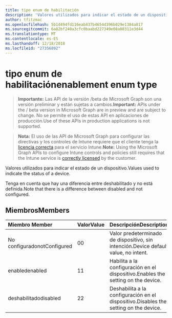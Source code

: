 ```yaml
---
title: tipo enum de habilitación
description: 'Valores utilizados para indicar el estado de un dispositivo. '
author: tfitzmac
ms.openlocfilehash: 5b1d494fd116eab437b4654d396b029e1384a817
ms.sourcegitcommit: 6a82bf240a3cfc0baabd227349e08a08311e3d44
ms.translationtype: MT
ms.contentlocale: es-ES
ms.lasthandoff: 12/18/2018
ms.locfileid: "27356892"
---
```

# <a name="enablement-enum-type"></a><span data-ttu-id="fd3a7-103">tipo enum de habilitación</span><span class="sxs-lookup"><span data-stu-id="fd3a7-103">enablement enum type</span></span>

> <span data-ttu-id="fd3a7-104">**Importante:** Las API de la versión /beta de Microsoft Graph son una versión preliminar y están sujetas a cambios.</span><span class="sxs-lookup"><span data-stu-id="fd3a7-104">**Important:** APIs under the / beta version in Microsoft Graph are in preview and are subject to change.</span></span> <span data-ttu-id="fd3a7-105">No se permite el uso de estas API en aplicaciones de producción.</span><span class="sxs-lookup"><span data-stu-id="fd3a7-105">Use of these APIs in production applications is not supported.</span></span>

> <span data-ttu-id="fd3a7-106">**Nota:** El uso de las API de Microsoft Graph para configurar las directivas y los controles de Intune requiere que el cliente tenga la [licencia correcta](https://go.microsoft.com/fwlink/?linkid=839381) para el servicio Intune.</span><span class="sxs-lookup"><span data-stu-id="fd3a7-106">**Note:** Using the Microsoft Graph APIs to configure Intune controls and policies still requires that the Intune service is [correctly licensed](https://go.microsoft.com/fwlink/?linkid=839381) by the customer.</span></span>

<span data-ttu-id="fd3a7-107">Valores utilizados para indicar el estado de un dispositivo.</span><span class="sxs-lookup"><span data-stu-id="fd3a7-107">Values used to indicate the status of a device.</span></span> 

<span data-ttu-id="fd3a7-108">Tenga en cuenta que hay una diferencia entre deshabilitado y no está definida.</span><span class="sxs-lookup"><span data-stu-id="fd3a7-108">Note that there is a difference between disabled and not configured.</span></span>

## <a name="members"></a><span data-ttu-id="fd3a7-109">Miembros</span><span class="sxs-lookup"><span data-stu-id="fd3a7-109">Members</span></span>
|<span data-ttu-id="fd3a7-110">Miembro	</span><span class="sxs-lookup"><span data-stu-id="fd3a7-110">Member</span></span>|<span data-ttu-id="fd3a7-111">Valor</span><span class="sxs-lookup"><span data-stu-id="fd3a7-111">Value</span></span>|<span data-ttu-id="fd3a7-112">Descripción</span><span class="sxs-lookup"><span data-stu-id="fd3a7-112">Description</span></span>|
|:---|:---|:---|
|<span data-ttu-id="fd3a7-113">No configurado</span><span class="sxs-lookup"><span data-stu-id="fd3a7-113">notConfigured</span></span>|<span data-ttu-id="fd3a7-114">0</span><span class="sxs-lookup"><span data-stu-id="fd3a7-114">0</span></span>|<span data-ttu-id="fd3a7-115">Valor predeterminado de dispositivo, sin intención.</span><span class="sxs-lookup"><span data-stu-id="fd3a7-115">Device default value, no intent.</span></span>|
|<span data-ttu-id="fd3a7-116">enabled</span><span class="sxs-lookup"><span data-stu-id="fd3a7-116">enabled</span></span>|<span data-ttu-id="fd3a7-117">1</span><span class="sxs-lookup"><span data-stu-id="fd3a7-117">1</span></span>|<span data-ttu-id="fd3a7-118">Habilita a la configuración en el dispositivo.</span><span class="sxs-lookup"><span data-stu-id="fd3a7-118">Enables the setting on the device.</span></span>|
|<span data-ttu-id="fd3a7-119">deshabilitado</span><span class="sxs-lookup"><span data-stu-id="fd3a7-119">disabled</span></span>|<span data-ttu-id="fd3a7-120">2</span><span class="sxs-lookup"><span data-stu-id="fd3a7-120">2</span></span>|<span data-ttu-id="fd3a7-121">Deshabilita a la configuración en el dispositivo.</span><span class="sxs-lookup"><span data-stu-id="fd3a7-121">Disables the setting on the device.</span></span>|
